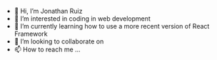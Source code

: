 - 👋 Hi, I’m Jonathan Ruiz
- 👀 I’m interested in coding in web development
- 🌱 I’m currently learning how to use a more recent version of React Framework
- 💞️ I’m looking to collaborate on 
- 📫 How to reach me ...

<!---
Jonathan1793/Jonathan1793 is a ✨ special ✨ repository because its `README.md` (this file) appears on your GitHub profile.
You can click the Preview link to take a look at your changes.
--->
